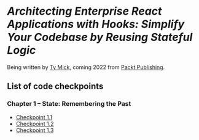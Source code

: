 # _Architecting Enterprise React Applications with Hooks: Simplify Your Codebase by Reusing Stateful Logic_

Being written by [Ty Mick](https://tymick.me), coming 2022 from [Packt Publishing](https://www.packtpub.com).

## List of code checkpoints

### Chapter 1 – State: Remembering the Past

- [Checkpoint 1.1](https://github.com/PacktPublishing/Architecting-Enterprise-React-Applications-with-Hooks/blob/Checkpoint_1.1/components/TodoInput.jsx#L5-L13)
- [Checkpoint 1.2](https://github.com/PacktPublishing/Architecting-Enterprise-React-Applications-with-Hooks/blob/Checkpoint_1.2/components/TodoInput.jsx#L5-L10)
- [Checkpoint 1.3](https://github.com/PacktPublishing/Architecting-Enterprise-React-Applications-with-Hooks/blob/Checkpoint_1.3/components/TodoItem.jsx#L5-L8)
